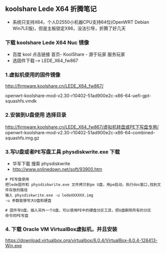 ## koolshare Lede X64 折腾笔记
- 系统只支持X64，个人D2550小机器CPU支持64位(OpenWRT Debian Win7LE版)，但是主板锁定X86，没法引导，折腾了好几天

### 下载 koolshare Lede X64 Nuc 镜像
- 百度 kool 点击链接 首页- KoolShare - 源于玩家 服务玩家
- 选固件下载--> LEDE_X64_fw867

###  1.虚拟机使用的固件镜像
http://firmware.koolshare.cn/LEDE_X64_fw867/

openwrt-koolshare-mod-v2.30-r10402-51ad900e2c-x86-64-uefi-gpt-squashfs.vmdk

###  2.安装到U盘使用  选择目录  
http://firmware.koolshare.cn/LEDE_X64_fw867/虚拟机转盘或PE下写盘专用/
openwrt-koolshare-mod-v2.30-r10402-51ad900e2c-x86-64-combined-squashfs.img.gz


###  3.写U盘或者PE写盘工具  physdiskwrite.exe 下载
- 华军下载  搜索  physdiskwrite
- http://www.onlinedown.net/soft/93900.htm

```
# PE写盘使用
把lede固件和 physdiskwrite.exe 文件拷贝到pe U盘，用pe启动，执行dos窗口,找到文件存放的路径
输入 physdiskwrite.exe -u ledeXXXXXX.img
-u 参数能够写大U盘和硬盘

# 固件写U盘，插入另外一个U盘，可以使用PE中的硬盘分区工具，把U盘删除所有的分区
命令同PE写盘
```

### 4. 下载 Oracle VM VirtualBox虚拟机，并且安装
https://download.virtualbox.org/virtualbox/6.0.4/VirtualBox-6.0.4-128413-Win.exe


